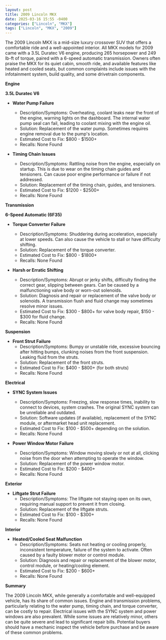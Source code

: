 ```yaml
---
layout: post
title: 2009 Lincoln MKX
date: 2025-03-16 15:55 -0400
categories: ["Lincoln", "MKX"]
tags: ["Lincoln", "MKX", "2009"]
---
```

The 2009 Lincoln MKX is a mid-size luxury crossover SUV that offers a comfortable ride and a well-appointed interior. All MKX models for 2009 came with a 3.5L Duratec V6 engine, producing 265 horsepower and 249 lb-ft of torque, paired with a 6-speed automatic transmission. Owners often praise the MKX for its quiet cabin, smooth ride, and available features like heated and cooled seats, but common complaints include issues with the infotainment system, build quality, and some drivetrain components.

**Engine**

**3.5L Duratec V6**

*   **Water Pump Failure**
    *   Description/Symptoms: Overheating, coolant leaks near the front of the engine, warning lights on the dashboard. The internal water pump seal can fail, leading to coolant mixing with the engine oil.
    *   Solution: Replacement of the water pump. Sometimes requires engine removal due to the pump's location.
    *   Estimated Cost to Fix: $800 - $1500+
    *   Recalls: None Found

*   **Timing Chain Issues**
    *   Description/Symptoms: Rattling noise from the engine, especially on startup. This is due to wear on the timing chain guides and tensioners. Can cause poor engine performance or failure if not addressed.
    *   Solution: Replacement of the timing chain, guides, and tensioners.
    *   Estimated Cost to Fix: $1200 - $2500+
    *   Recalls: None Found

**Transmission**

**6-Speed Automatic (6F35)**

*   **Torque Converter Failure**
    *   Description/Symptoms: Shuddering during acceleration, especially at lower speeds. Can also cause the vehicle to stall or have difficulty shifting.
    *   Solution: Replacement of the torque converter.
    *   Estimated Cost to Fix: $800 - $1800+
    *   Recalls: None Found

*   **Harsh or Erratic Shifting**
    *   Description/Symptoms: Abrupt or jerky shifts, difficulty finding the correct gear, slipping between gears. Can be caused by a malfunctioning valve body or worn-out solenoids.
    *   Solution: Diagnosis and repair or replacement of the valve body or solenoids. A transmission flush and fluid change may sometimes resolve minor issues.
    *   Estimated Cost to Fix: $300 - $800+ for valve body repair, $150 - $300 for fluid change.
    *   Recalls: None Found

**Suspension**

*   **Front Strut Failure**
    *   Description/Symptoms: Bumpy or unstable ride, excessive bouncing after hitting bumps, clunking noises from the front suspension. Leaking fluid from the struts.
    *   Solution: Replacement of the front struts.
    *   Estimated Cost to Fix: $400 - $800+ (for both struts)
    *   Recalls: None Found

**Electrical**

*   **SYNC System Issues**
    *   Description/Symptoms: Freezing, slow response times, inability to connect to devices, system crashes. The original SYNC system can be unreliable and outdated.
    *   Solution: Software updates (if available), replacement of the SYNC module, or aftermarket head unit replacement.
    *   Estimated Cost to Fix: $100 - $500+ depending on the solution.
    *   Recalls: None Found

*   **Power Window Motor Failure**
    *   Description/Symptoms: Window moving slowly or not at all, clicking noise from the door when attempting to operate the window.
    *   Solution: Replacement of the power window motor.
    *   Estimated Cost to Fix: $200 - $400+
    *   Recalls: None Found

**Exterior**

*   **Liftgate Strut Failure**
    *   Description/Symptoms: The liftgate not staying open on its own, requiring manual support to prevent it from closing.
    *   Solution: Replacement of the liftgate struts.
    *   Estimated Cost to Fix: $100 - $300+
    *   Recalls: None Found

**Interior**

*   **Heated/Cooled Seat Malfunction**
    *   Description/Symptoms: Seats not heating or cooling properly, inconsistent temperature, failure of the system to activate. Often caused by a faulty blower motor or control module.
    *   Solution: Diagnosis and repair or replacement of the blower motor, control module, or heating/cooling element.
    *   Estimated Cost to Fix: $200 - $600+
    *   Recalls: None Found

**Summary**

The 2009 Lincoln MKX, while generally a comfortable and well-equipped vehicle, has its share of common issues. Engine and transmission problems, particularly relating to the water pump, timing chain, and torque converter, can be costly to repair. Electrical issues with the SYNC system and power windows are also prevalent. While some issues are relatively minor, others can be quite severe and lead to significant repair bills. Potential buyers should have a mechanic inspect the vehicle before purchase and be aware of these common problems.

